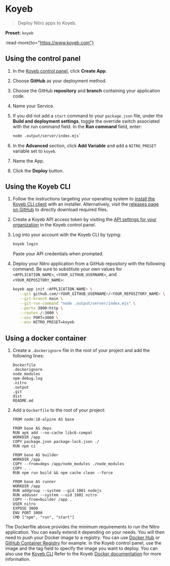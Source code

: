 # Koyeb

> Deploy Nitro apps to Koyeb.

**Preset:** `koyeb`

:read-more{to="https://www.koyeb.com"}

## Using the control panel

1. In the [Koyeb control panel](https://app.koyeb.com/), click **Create App**.
2. Choose **GitHub** as your deployment method.
3. Choose the GitHub **repository** and **branch** containing your application code.
4. Name your Service.
5. If you did not add a `start` command to your `package.json` file, under the **Build and deployment settings**, toggle the override switch associated with the run command field.  In the **Run command** field, enter:

   ```bash
   node .output/server/index.mjs`
   ```

6. In the **Advanced** section, click **Add Variable** and add a `NITRO_PRESET` variable set to `koyeb`.
7. Name the App.
8. Click the **Deploy** button.

## Using the Koyeb CLI

1. Follow the instructions targeting your operating system to [install the Koyeb CLI client](https://www.koyeb.com/docs/cli/installation) with an installer.  Alternatively, visit the [releases page on GitHub](https://github.com/koyeb/koyeb-cli/releases) to directly download required files.
2. Create a Koyeb API access token by visiting the [API settings for your organization](https://app.koyeb.com/settings/api) in the Koyeb control panel.
3. Log into your account with the Koyeb CLI by typing:

   ```bash
   koyeb login
   ```

   Paste your API credentials when prompted.
4. Deploy your Nitro application from a GitHub repository with the following command.  Be sure to substitute your own values for `<APPLICATION_NAME>`, `<YOUR_GITHUB_USERNAME>`, and `<YOUR_REPOSITORY_NAME>`:

   ```bash
   koyeb app init <APPLICATION_NAME> \
      --git github.com/<YOUR_GITHUB_USERNAME>/<YOUR_REPOSITORY_NAME> \
      --git-branch main \
      --git-run-command "node .output/server/index.mjs" \
      --ports 3000:http \
      --routes /:3000 \
      --env PORT=3000 \
      --env NITRO_PRESET=koyeb
   ```

## Using a docker container

1. Create a `.dockerignore` file in the root of your project and add the following lines:

   ```plaintext
   Dockerfile
   .dockerignore
   node_modules
   npm-debug.log
   .nitro
   .output
   .git
   dist
   README.md
   ```

2. Add a `Dockerfile` to the root of your project:

   ```
   FROM node:18-alpine AS base

   FROM base AS deps
   RUN apk add --no-cache libc6-compat
   WORKDIR /app
   COPY package.json package-lock.json ./
   RUN npm ci

   FROM base AS builder
   WORKDIR /app
   COPY --from=deps /app/node_modules ./node_modules
   COPY . .
   RUN npm run build && npm cache clean --force

   FROM base AS runner
   WORKDIR /app
   RUN addgroup --system --gid 1001 nodejs
   RUN adduser --system --uid 1001 nitro
   COPY --from=builder /app .
   USER nitro
   EXPOSE 3000
   ENV PORT 3000
   CMD ["npm", "run", "start"]
   ```

The Dockerfile above provides the minimum requirements to run the Nitro application. You can easily extend it depending on your needs.
You will then need to push your Docker image to a registry. You can use [Docker Hub](https://hub.docker.com/) or [GitHub Container Registry](https://docs.github.com/en/packages/guides/about-github-container-registry) for example.
In the Koyeb control panel, use the image and the tag field to specify the image you want to deploy.
You can also use the [Koyeb CLI](https://www.koyeb.com/docs/build-and-deploy/cli/installation)
Refer to the Koyeb [Docker documentation](https://www.koyeb.com/docs/build-and-deploy/prebuilt-docker-images) for more information.
